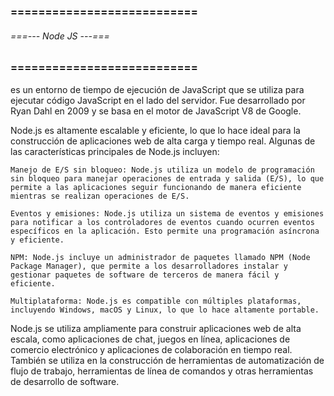 ### =========================== ###
###### ===--- Node JS ---=== ######
### =========================== ###

[](Node.js) es un entorno de tiempo de ejecución de JavaScript que se utiliza para ejecutar código JavaScript en el lado del servidor. Fue desarrollado por Ryan Dahl en 2009 y se basa en el motor de JavaScript V8 de Google.

Node.js es altamente escalable y eficiente, lo que lo hace ideal para la construcción de aplicaciones web de alta carga y tiempo real. Algunas de las características principales de Node.js incluyen:

	Manejo de E/S sin bloqueo: Node.js utiliza un modelo de programación sin bloqueo para manejar operaciones de entrada y salida (E/S), lo que permite a las aplicaciones seguir funcionando de manera eficiente mientras se realizan operaciones de E/S.

	Eventos y emisiones: Node.js utiliza un sistema de eventos y emisiones para notificar a los controladores de eventos cuando ocurren eventos específicos en la aplicación. Esto permite una programación asíncrona y eficiente.

	NPM: Node.js incluye un administrador de paquetes llamado NPM (Node Package Manager), que permite a los desarrolladores instalar y gestionar paquetes de software de terceros de manera fácil y eficiente.

	Multiplataforma: Node.js es compatible con múltiples plataformas, incluyendo Windows, macOS y Linux, lo que lo hace altamente portable.

Node.js se utiliza ampliamente para construir aplicaciones web de alta escala, como aplicaciones de chat, juegos en línea, aplicaciones de comercio electrónico y aplicaciones de colaboración en tiempo real. También se utiliza en la construcción de herramientas de automatización de flujo de trabajo, herramientas de línea de comandos y otras herramientas de desarrollo de software.
